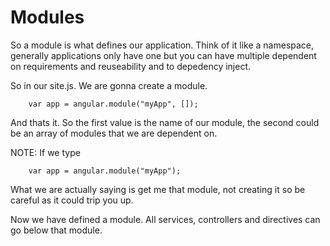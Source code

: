 # Modules

So a module is what defines our application. Think of it like a namespace, generally applications only have one but you can have multiple dependent on requirements and reuseability and to depedency inject.

So in our site.js. We are gonna create a module.

```
    var app = angular.module("myApp", []);
```

And thats it. So the first value is the name of our module, the second could be an array of modules that we are dependent on.

NOTE: If we type

```
    var app = angular.module("myApp");
```

What we are actually saying is get me that module, not creating it so be careful as it could trip you up.

Now we have defined a module. All services, controllers and directives can go below that module.


